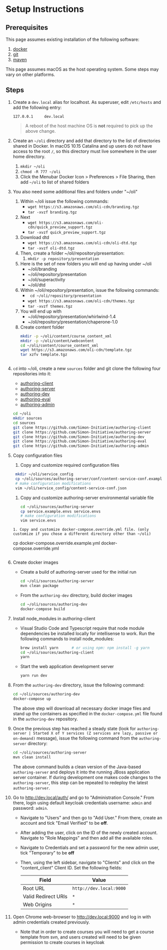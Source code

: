 # Setup Instructions

## Prerequisites

This page assumes existing installation of the following software:

1. [docker](https://www.docker.com/docker-mac)
1. [git](https://www.atlassian.com/git/tutorials/install-git)
1. [maven](https://www.mkyong.com/maven/install-maven-on-mac-osx)

This page assumes macOS as the host operating system.  Some steps may vary on other platforms.

## Steps

1. Create a `dev.local` alias for localhost.  As superuser, edit `/etc/hosts`
and add the following entry:

    ```text
    127.0.0.1     dev.local
    ```
  
    > A reboot of the host machine OS is **not** required to pick up the above change.

1. Create an `~/oli` directory and add that directory to the list
of directories shared in Docker. In macOS 10.15 Catalina and up users do not have access to the root `/`, so this directory must live somewhere in the user home directory.

    1. ```mkdir ~/oli```
    1. ```chmod -R 777 ~/oli```
    1. Click the Menubar Docker Icon > Preferences > File Sharing, then add ```~/oli``` to list of shared folders

1. You also need some additional files and folders under "~/oli"
    1. Within ~/oli issue the following commands:
        * ```wget https://s3.amazonaws.com/oli-cdn/branding.tgz```
        * ```tar -xvzf branding.tgz```
    1. Next 
        * ```wget https://s3.amazonaws.com/oli-cdn/quick_preview_support.tgz```
        * ```tar -xvzf quick_preview_support.tgz```
    1. Download dtd
        * ```wget https://s3.amazonaws.com/oli-cdn/oli-dtd.tgz```
        * ```tar -xvzf oli-dtd.tgz```
    1. Then, create a folder ~/oli/repository/presentation:
        1. ```mkdir -p repository/presentation```
    1. Here is the set of new folders you will end up having under ~/oli
        * ~/oli/branding
        * ~/oli/repository/presentation
        * ~/oli/superactivity
        * ~/oli/dtd
    1. Within ~/oli/repository/presentation, issue the following commands:
        * ``` cd ~/oli/repository/presentation```
        * ```wget https://s3.amazonaws.com/oli-cdn/themes.tgz```
        * ```tar -xvzf themes.tgz```
    1. You will end up with
        * ~/oli/repository/presentation/whirlwind-1.4
        * ~/oli/repository/presentation/chaperone-1.0
    1. Create content folder
       ```sh
       mkdir -p ~/oli/content/course_content_xml
       mkdir -p ~/oli/content/webcontent
       cd ~/oli/content/course_content_xml
       wget https://s3.amazonaws.com/oli-cdn/template.tgz
       tar xzfv template.tgz
      ```

1. `cd` into ~/oli, create a new `sources` folder and git clone the following four repositories into it:
    * [authoring-client](https://github.com/Simon-Initiative/authoring-client)
    * [authoring-server](https://github.com/Simon-Initiative/authoring-server)
    * [authoring-dev](https://github.com/Simon-Initiative/authoring-dev)
    * [authoring-eval](https://github.com/Simon-Initiative/authoring-eval)
    * [authoring-admin](https://github.com/Simon-Initiative/authoring-admin)

    ```sh
    cd ~/oli
    mkdir sources
    cd sources
    git clone https://github.com/Simon-Initiative/authoring-client
    git clone https://github.com/Simon-Initiative/authoring-server
    git clone https://github.com/Simon-Initiative/authoring-dev
    git clone https://github.com/Simon-Initiative/authoring-eval
    git clone https://github.com/Simon-Initiative/authoring-admin
    ```

1. Copy configuration files
    1. Copy and customize required configuration files
      ```sh
       mkdir ~/oli/service_config
       cp ~/oli/sources/authoring-server/conf/content-service-conf.example.json ~/oli/service_config/content-service-conf.json
       # make configuration modifications
       vim ~/oli/service_config/content-service-conf.json
      ```
    1. Copy and customize authoring-server environmental variable file
       ```sh
       cd ~/oli/sources/authoring-server
       cp service.example.envs service.envs
       # make configuration modifications
       vim service.envs
      ```
    1. Copy and customize docker-compose.override.yml file. (only customize if you chose a different directory other than ~/oli)
      ```
      cp docker-compose.override.example.yml docker-compose.override.yml
      ```
1. Create docker images
    * Create a build of authoring-server used for the initial run

      ```sh
      cd ~/oli/sources/authoring-server
      mvn clean package
      ```

    * From the `authoring-dev` directory, build docker images

      ```sh
      cd ~/oli/sources/authoring-dev
      docker-compose build
      ```

1. Install node_modules in authoring-client
    * Visual Studio Code and Typescript require that node module dependencies be installed locally for intellisense to work. Run the following commands to install node_modules:

      ```sh
      brew install yarn      # or using npm: npm install -g yarn
      cd ~/oli/sources/authoring-client
      yarn
      ```

    * Start the web application development server

      ```sh
      yarn run dev
      ```

1. From the `authoring-dev` directory, issue the following command:

    ```sh
    cd ~/oli/sources/authoring-dev
    docker-compose up
    ```

    The above step will download all necessary docker image files and stand up the containers as
    specified in the `docker-compose.yml` file found in the `authoring-dev` repository.

1. Once the previous step has reached a steady state (look for `authoring-server | Started X of Y services (Z services are lazy, passive or on-demand)` message), issue the following command from the `authoring-server` directory:

    ```sh
    cd ~/oli/sources/authoring-server
    mvn clean install
    ```

    The above command builds a clean version of the Java-based `authoring-server` and deploys it into the running JBoss application server container. If during development one makes code changes to the `authoring-server`, this step can be repeated to redeploy the latest `authoring-server`.

1. Go to <http://dev.local/auth/> and go to "Administration Console." From there, login using default keycloak credentials username: `admin` and password: `admin`.
    * Navigate to "Users" and then go to "Add User." From there, create an account and tick "Email Verified" to be **off**.
    * After adding the user, click on the ID of the newly created account. Navigate to "Role Mappings" and then add all the available roles.
    * Navigate to Credentials and set a password for the new admin user, tick "Temporary" to be **off**
    * Then, using the left sidebar, navigate to "Clients" and click on the "content_client" Client ID. Set the following fields:

      | Field | Value |
      | ---- | ----- |
      | Root URL | `http://dev.local:9000` |
      | Valid Redirect URIs | `*` |
      | Web Origins  | `*` |

1. Open Chrome web-browser to <http://dev.local:9000> and log in with admin credentials created previously.
    * Note that in order to create courses you will need to get a course template from svn, and users created will need to be given permission to create courses in keycloak

      
